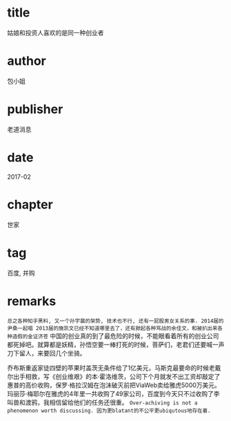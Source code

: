 # title
姑娘和投资人喜欢的是同一种创业者

# author
包小姐

# publisher
老道消息

# date
2017-02

# chapter
世家

# tag
百度, 并购

# remarks
`总之各种知乎黑料, 又一个孙宇晨的架势, 技术也不行, 还有一屁股男女关系的事. 2014届的尹桑一起唱 2013届的施凯文已经不知道哪里去了，还有掀起各种骂战的余佳文，和被扒出来各种造假的金证济苍` 中国的创业真的到了最危险的时候，不能眼看着所有的创业公司都死掉吧。就算都是妖精，孙悟空要一棒打死的时候，菩萨们，老君们还要喊一声刀下留人，来要回几个坐骑。

乔布斯重返家徒四壁的苹果时盖茨无条件给了1亿美元，马斯克最要命的时候老戴尔出手相救，写《创业维艰》的本·霍洛维茨，公司下个月就发不出工资却敲定了惠普的高价收购，保罗·格拉汉姆在泡沫破灭前把ViaWeb卖给雅虎5000万美元。玛丽莎·梅耶尔在雅虎的4年里一共收购了49家公司，百度到今天只不过收购了李叫兽和渡鸦，我相信留给他们的任务还很重。 `Over-achiving is not a phenomenon worth discussing. 因为更blatant的不公平更ubiqutous地存在着.`

